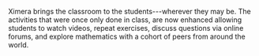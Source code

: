 Ximera brings the classroom to the students---wherever they may be. The
activities that were once only done in class, are now enhanced allowing
students to watch videos, repeat exercises, discuss questions via
online forums, and explore mathematics with a cohort of peers from
around the world.
